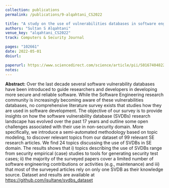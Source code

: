 ```yaml
---
collection: publications
permalink: /publications/9-alqahtani_CS2022

title: "A study on the use of vulnerabilities databases in software engineering domain"
authors: "Sultan S Alqahtani"
venue_key: "alqahtani_CS2022"
track: Computers & Security Journal

pages: "102661"
date: 2022-05-01
doiurl: 

paperurl: https://www.sciencedirect.com/science/article/pii/S0167404822000608
notes:
---
```


**Abstract:** Over the last decade several software vulnerability databases have been introduced to guide researchers and developers in developing more secure and reliable software. While the Software Engineering research community is increasingly becoming aware of these vulnerabilities databases, no comprehensive literature survey exists that studies how they are used in software development. The objective of our survey is to provide insights on how the software vulnerability database (SVDBs) research landscape has evolved over the past 17 years and outline some open challenges associated with their use in non-security domain. More specifically, we introduce a semi-automated methodology based on topic modeling, to discover relevant topics from our dataset of 99 relevant SE research articles. We find 24 topics discussing the use of SVDBs in SE domain. The results shows that i) topics describing the use of SVDBs range from security empirical (case) studies to tools for generating security test cases; ii) the majority of the surveyed papers cover a limited number of software engineering contributions or activities (e.g., maintenance) and iii) that most of the surveyed articles rely on only one SVDB as their knowledge source. Dataset and results are available at https://github.com/isultane/svdbs_dataset